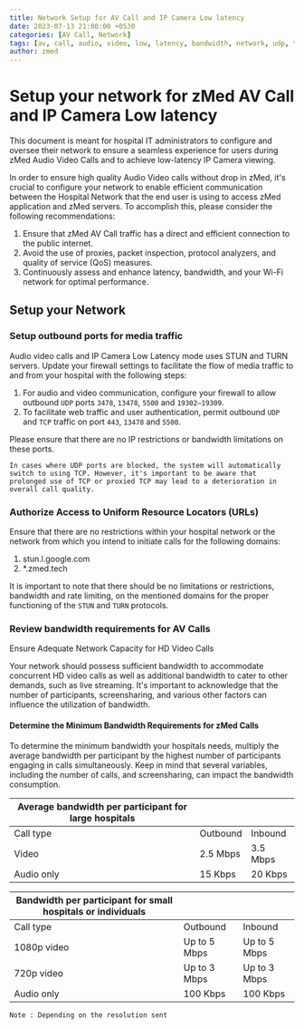 ```yaml
---
title: Network Setup for AV Call and IP Camera Low latency
date: 2023-07-13 21:00:00 +0530
categories: [AV Call, Network]
tags: [av, call, audio, video, low, latency, bandwidth, network, udp, tcp, outbound, inbound, ip camera]
author: zmed
---
```



# Setup your network for zMed AV Call and IP Camera Low latency

This document is meant for hospital IT administrators to configure and oversee their network to ensure a seamless experience for users during zMed Audio Video Calls and to achieve low-latency IP Camera viewing.

In order to ensure high quality Audio Video calls without drop in zMed, it's crucial to configure your network to enable efficient communication between the Hospital Network that the end user is using to access zMed application and zMed servers. To accomplish this, please consider the following recommendations:

1. Ensure that zMed AV Call traffic has a direct and efficient connection to the public internet.
2. Avoid the use of proxies, packet inspection, protocol analyzers, and quality of service (QoS) measures.
3. Continuously assess and enhance latency, bandwidth, and your Wi-Fi network for optimal performance.

## Setup your Network

### Setup outbound ports for media traffic

Audio video calls and IP Camera Low Latency mode uses STUN and TURN servers. 
Update your firewall settings to facilitate the flow of media traffic to and from your hospital with the following steps:

1. For audio and video communication, configure your firewall to allow outbound `UDP` ports `3478`, `13478`, `5500` and `19302​–19309`.
2. To facilitate web traffic and user authentication, permit outbound `UDP` and `TCP` traffic on port `443`, `13478` and `5500`.

Please ensure that there are no IP restrictions or bandwidth limitations on these ports.

`In cases where UDP ports are blocked, the system will automatically switch to using TCP. However, it's important to be aware that prolonged use of TCP or proxied TCP may lead to a deterioration in overall call quality.`

### Authorize Access to Uniform Resource Locators (URLs)

Ensure that there are no restrictions within your hospital network or the network from which you intend to initiate calls for the following domains:

1. stun.l.google.com
2. *.zmed.tech

It is important to note that there should be no limitations or restrictions, bandwidth and rate limiting, on the mentioned domains for the proper functioning of the `STUN` and `TURN` protocols.

### Review bandwidth requirements for AV Calls

Ensure Adequate Network Capacity for HD Video Calls

Your network should possess sufficient bandwidth to accommodate concurrent HD video calls as well as additional bandwidth to cater to other demands, such as live streaming. It's important to acknowledge that the number of participants, screensharing, and various other factors can influence the utilization of bandwidth.

#### Determine the Minimum Bandwidth Requirements for zMed Calls

To determine the minimum bandwidth your hospitals needs, multiply the average bandwidth per participant by the highest number of participants engaging in calls simultaneously. Keep in mind that several variables, including the number of calls, and screensharing, can impact the bandwidth consumption.

| Average bandwidth per participant for large hospitals |  | |
|--|--|--|
|Call type  | Outbound | Inbound |
|Video  | 2.5 Mbps | 3.5 Mbps |
|Audio only  | 15 Kbps | 20 Kbps |


| Bandwidth per participant for small hospitals or individuals |  | |
|--|--|--|
|Call type  | Outbound | Inbound |
|1080p video  | Up to 5 Mbps | Up to 5 Mbps |
|720p video  | Up to 3 Mbps | Up to 3 Mbps |
|Audio only  | 100 Kbps | 100 Kbps |

`Note : Depending on the resolution sent`

